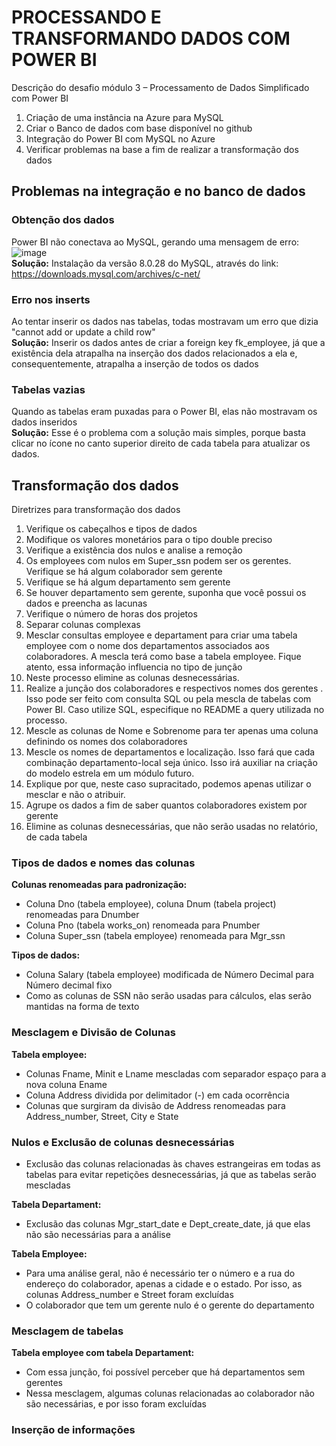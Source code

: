# PROCESSANDO E TRANSFORMANDO DADOS COM POWER BI
Descrição do desafio módulo 3 – Processamento de Dados Simplificado com Power BI
1. Criação de uma instância na Azure para MySQL
2. Criar o Banco de dados com base disponível no github
3. Integração do Power BI com MySQL no Azure
4. Verificar problemas na base a fim de realizar a transformação dos dados

## Problemas na integração e no banco de dados
### Obtenção dos dados
   Power BI não conectava ao MySQL, gerando uma mensagem de erro:
   ![image](https://github.com/isabelabu/transformando-dados-powerbi/assets/113195403/3bf76f53-26a9-429d-80af-65ad9c57d4fc)
<br>**Solução:** Instalação da versão 8.0.28 do MySQL, através do link: https://downloads.mysql.com/archives/c-net/

### Erro nos inserts
   Ao tentar inserir os dados nas tabelas, todas mostravam um erro que dizia "cannot add or update a child row"
   <br>**Solução:** Inserir os dados antes de criar a foreign key fk_employee, já que a existência dela atrapalha na inserção dos dados relacionados a ela e, consequentemente, atrapalha a inserção de todos os dados
  
### Tabelas vazias
   Quando as tabelas eram puxadas para o Power BI, elas não mostravam os dados inseridos
   <br>**Solução:** Esse é o problema com a solução mais simples, porque basta clicar no ícone no canto superior direito de cada tabela para atualizar os dados.

## Transformação dos dados
Diretrizes para transformação dos dados
1. Verifique os cabeçalhos e tipos de dados
2. Modifique os valores monetários para o tipo double preciso
3. Verifique a existência dos nulos e analise a remoção
4. Os employees com nulos em Super_ssn podem ser os gerentes. Verifique se há algum colaborador sem gerente
5. Verifique se há algum departamento sem gerente
6. Se houver departamento sem gerente, suponha que você possui os dados e preencha as lacunas
7. Verifique o número de horas dos projetos
8. Separar colunas complexas
9. Mesclar consultas employee e departament para criar uma tabela employee com o nome dos departamentos associados aos colaboradores. A mescla terá como base a tabela employee. Fique atento, essa informação influencia no tipo de junção
10. Neste processo elimine as colunas desnecessárias.
11. Realize a junção dos colaboradores e respectivos nomes dos gerentes . Isso pode ser feito com consulta SQL ou pela mescla de tabelas com Power BI. Caso utilize SQL, especifique no README a query utilizada no processo.
12. Mescle as colunas de Nome e Sobrenome para ter apenas uma coluna definindo os nomes dos colaboradores
13. Mescle os nomes de departamentos e localização. Isso fará que cada combinação departamento-local seja único. Isso irá auxiliar na criação do modelo estrela em um módulo futuro.
14. Explique por que, neste caso supracitado, podemos apenas utilizar o mesclar e não o atribuir.
15. Agrupe os dados a fim de saber quantos colaboradores existem por gerente
16. Elimine as colunas desnecessárias, que não serão usadas no relatório, de cada tabela

### Tipos de dados e nomes das colunas
**Colunas renomeadas para padronização:**
- Coluna Dno (tabela employee), coluna Dnum (tabela project) renomeadas para Dnumber
- Coluna Pno (tabela works_on) renomeada para Pnumber
- Coluna Super_ssn (tabela employee) renomeada para Mgr_ssn

**Tipos de dados:**
- Coluna Salary (tabela employee) modificada de Número Decimal para Número decimal fixo
- Como as colunas de SSN não serão usadas para cálculos, elas serão mantidas na forma de texto

### Mesclagem e Divisão de Colunas
**Tabela employee:**
- Colunas Fname, Minit e Lname mescladas com separador espaço para a nova coluna Ename
- Coluna Address dividida por delimitador (-) em cada ocorrência
- Colunas que surgiram da divisão de Address renomeadas para Address_number, Street, City e State

### Nulos e Exclusão de colunas desnecessárias
- Exclusão das colunas relacionadas às chaves estrangeiras em todas as tabelas para evitar repetições desnecessárias, já que as tabelas serão mescladas

**Tabela Departament:**
- Exclusão das colunas Mgr_start_date e Dept_create_date, já que elas não são necessárias para a análise

**Tabela Employee:**
- Para uma análise geral, não é necessário ter o número e a rua do endereço do colaborador, apenas a cidade e o estado. Por isso, as colunas Address_number e Street foram excluídas
- O colaborador que tem um gerente nulo é o gerente do departamento

### Mesclagem de tabelas
**Tabela employee com tabela Departament:**
- Com essa junção, foi possível perceber que há departamentos sem gerentes
- Nessa mesclagem, algumas colunas relacionadas ao colaborador não são necessárias, e por isso foram excluídas

### Inserção de informações
